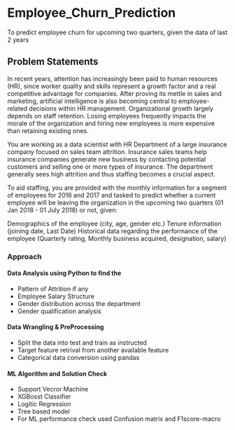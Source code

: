 # Employee_Churn_Prediction
To predict employee churn for upcoming two quarters, given the data of last 2 years

## Problem Statements

In recent years, attention has increasingly been paid to human resources (HR), since worker quality and skills represent a growth factor and a real competitive advantage for companies. After proving its mettle in sales and marketing, artificial intelligence is also becoming central to employee-related decisions within HR management. Organizational growth largely depends on staff retention. Losing employees frequently impacts the morale of the organization and hiring new employees is more expensive than retaining existing ones.

You are working as a data scientist with HR Department of a large insurance company focused on sales team attrition. Insurance sales teams help insurance companies generate new business by contacting potential customers and selling one or more types of insurance. The department generally sees high attrition and thus staffing becomes a crucial aspect.

To aid staffing, you are provided with the monthly information for a segment of employees for 2016 and 2017 and tasked to predict whether a current employee will be leaving the organization in the upcoming two quarters (01 Jan 2018 - 01 July 2018) or not, given:

Demographics of the employee (city, age, gender etc.)
Tenure information (joining date, Last Date)
Historical data regarding the performance of the employee (Quarterly rating, Monthly business acquired, designation, salary)



### Approach

#### Data Analysis using Python to find the
- Pattern of Attrition if any
- Employee Salary Structure
- Gender distribution across the department
- Gender qualification analysis
#### Data Wrangling & PreProcessing
- Split the data into test and train as instructed
- Target feature retrival from another available feature
- Categorical data conversion using pandas
#### ML Algorithm and Solution Check
- Support Vecror Machine
- XGBosst Classifier
- Logitic Regression
- Tree based model
- For ML performance check used Confusion matrix and F1score-macro
